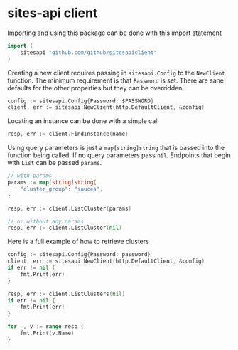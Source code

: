 # sites-api client

Importing and using this package can be done with this import statement

```go
import (
    sitesapi "github.com/github/sitesapiclient"
)
```

Creating a new client requires passing in `sitesapi.Config` to the `NewClient` function. The minimum requirement is that `Password` is set. There are sane defaults for the other properties but they can be overridden.

```go
config := sitesapi.Config{Password: $PASSWORD}
client, err := sitesapi.NewClient(http.DefaultClient, &config)
```

Locating an instance can be done with a simple call

```go
resp, err := client.FindInstance(name)
```

Using query parameters is just a `map[string]string` that is passed into the
function being called. If no query parameters pass `nil`. Endpoints that begin with `List` can be passed `params`.

```go
// with params
params := map[string]string{
    "cluster_group": "sauces",
}

resp, err := client.ListCluster(params)

// or without any params
resp, err := client.ListCluster(nil)
```

Here is a full example of how to retrieve clusters

```go
config := sitesapi.Config{Password: password}
client, err := sitesapi.NewClient(http.DefaultClient, &config)
if err != nil {
    fmt.Print(err)
}

resp, err := client.ListClusters(nil)
if err != nil {
    fmt.Print(err)
}

for _, v := range resp {
    fmt.Print(v.Name)
}
```
